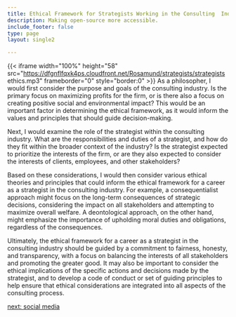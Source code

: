 ```yaml
---
title: Ethical Framework for Strategists Working in the Consulting  Industry
description: Making open-source more accessible.
include_footer: false
type: page
layout: single2

---
```


{{< iframe width="100%" height="58" src="https://dfgnflfqxk4ps.cloudfront.net/Rosamund/strategists/strategists ethics.mp3" frameborder="0" style="border:0" >}}
As a philosopher, I would first consider the purpose and goals of the consulting industry. Is the primary focus on maximizing profits for the firm, or is there also a focus on creating positive social and environmental impact? This would be an important factor in determining the ethical framework, as it would inform the values and principles that should guide decision-making.

Next, I would examine the role of the strategist within the consulting industry. What are the responsibilities and duties of a strategist, and how do they fit within the broader context of the industry? Is the strategist expected to prioritize the interests of the firm, or are they also expected to consider the interests of clients, employees, and other stakeholders?

Based on these considerations, I would then consider various ethical theories and principles that could inform the ethical framework for a career as a strategist in the consulting industry. For example, a consequentialist approach might focus on the long-term consequences of strategic decisions, considering the impact on all stakeholders and attempting to maximize overall welfare. A deontological approach, on the other hand, might emphasize the importance of upholding moral duties and obligations, regardless of the consequences.

Ultimately, the ethical framework for a career as a strategist in the consulting industry should be guided by a commitment to fairness, honesty, and transparency, with a focus on balancing the interests of all stakeholders and promoting the greater good. It may also be important to consider the ethical implications of the specific actions and decisions made by the strategist, and to develop a code of conduct or set of guiding principles to help ensure that ethical considerations are integrated into all aspects of the consulting process.


<a href="https://workdojos.com/strategists/social">next: social media</a>

